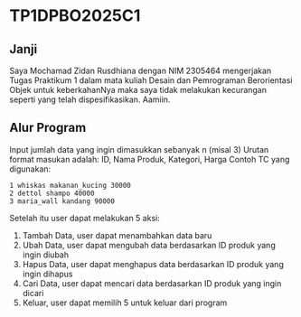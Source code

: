 # TP1DPBO2025C1

## Janji
Saya Mochamad Zidan Rusdhiana dengan NIM 2305464 mengerjakan Tugas Praktikum 1 dalam mata kuliah Desain dan Pemrograman Berorientasi Objek untuk keberkahanNya maka saya tidak melakukan kecurangan seperti yang telah dispesifikasikan. Aamiin.

## Alur Program
Input jumlah data yang ingin dimasukkan sebanyak n (misal 3)
Urutan format masukan adalah: ID, Nama Produk, Kategori, Harga
Contoh TC yang digunakan:
```
1 whiskas makanan_kucing 30000
2 dettol shampo 40000
3 maria_wall kandang 90000
```

Setelah itu user dapat melakukan 5 aksi:
1. Tambah Data, user dapat menambahkan data baru
2. Ubah Data, user dapat mengubah data berdasarkan ID produk yang ingin diubah
3. Hapus Data, user dapat menghapus data berdasarkan ID produk yang ingin dihapus
4. Cari Data, user dapat mencari data berdasarkan ID produk yang ingin dicari
5. Keluar, user dapat memilih 5 untuk keluar dari program
